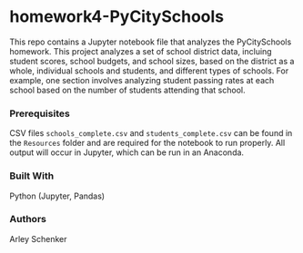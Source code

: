# homework4-PyCitySchools

This repo contains a Jupyter notebook file that analyzes the PyCitySchools homework. This project analyzes a set of school district data, incluing student scores, school budgets, and school sizes, based on the district as a whole, individual schools and students, and different types of schools. For example, one section involves analyzing student passing rates at each school based on the number of students attending that school.

### Prerequisites

CSV files `schools_complete.csv` and `students_complete.csv` can be found in the `Resources` folder and are required for the notebook to run properly. All output will occur in Jupyter, which can be run in an Anaconda.

### Built With
Python (Jupyter, Pandas)

### Authors
Arley Schenker